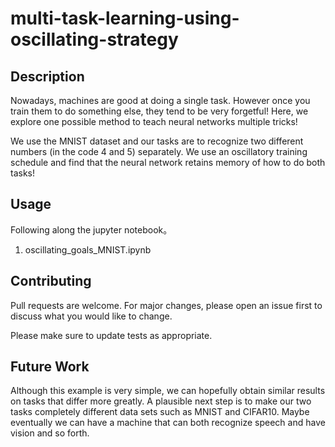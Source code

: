 # multi-task-learning-using-oscillating-strategy

## Description

Nowadays, machines are good at doing a single task. However once you train them to do something else, they tend to be very forgetful! Here, we explore one possible method to teach neural networks multiple tricks!

We use the MNIST dataset and our tasks are to recognize two different numbers (in the code 4 and 5) separately. We use an oscillatory training schedule and find that the neural network retains memory of how to do both tasks!

## Usage

Following along the jupyter notebook。
1. oscillating_goals_MNIST.ipynb  

## Contributing
Pull requests are welcome. For major changes, please open an issue first to discuss what you would like to change.

Please make sure to update tests as appropriate.

## Future Work

Although this example is very simple, we can hopefully obtain similar results on tasks that differ more greatly. A plausible next step is to make our two tasks completely different data sets such as MNIST and CIFAR10. Maybe eventually we can have a machine that can both recognize speech and have vision and so forth.
